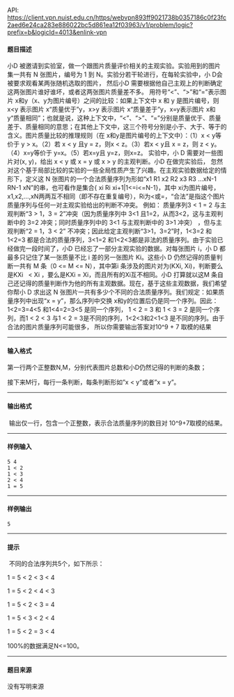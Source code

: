 API: https://client.vpn.nuist.edu.cn/https/webvpn893ff9021738b0357186c0f23fc2aed6e24ca283e886022bc5d861ea12f03963/v1/problem/logic?prefix=b&logicId=4013&enlink-vpn

#### 题目描述

小D 被邀请到实验室，做一个跟图片质量评价相关的主观实验。实验用到的图片集一共有 N 张图片，编号为 1 到 N。实验分若干轮进行，在每轮实验中，小 D会被要求观看某两张随机选取的图片， 然后小D 需要根据他自己主观上的判断确定这两张图片谁好谁坏，或者这两张图片质量差不多。 用符号“<”、“\>”和“\=”表示图片 x和y（x、y为图片编号）之间的比较：如果上下文中 x 和 y 是图片编号，则 x<y 表示图片 x“质量优于”y，x>y 表示图片 x“质量差于”y，x=y表示图片 x和 y“质量相同”；也就是说，这种上下文中，“<”、“\>”、“\=”分别是质量优于、质量差于、质量相同的意思；在其他上下文中，这三个符号分别是小于、大于、等于的含义。图片质量比较的推理规则（在 x和y是图片编号的上下文中）：（1）x < y等价于 y > x。（2）若 x < y 且y = z，则x < z。（3）若x < y且 x = z，则 z < y。（4）x=y等价于 y=x。（5）若x=y且 y=z，则x=z。 实验中，小 D 需要对一些图片对(x, y)，给出 x < y 或 x = y 或 x > y 的主观判断。小D 在做完实验后， 忽然对这个基于局部比较的实验的一些全局性质产生了兴趣。在主观实验数据给定的情形下，定义这 N 张图片的一个合法质量序列为形如“x1 R1 x2 R2 x3 R3 …xN-1 RN-1 xN”的串，也可看作是集合{ xi Ri xi+1|1<=i<=N-1}，其中 xi为图片编号，x1,x2,…,xN两两互不相同（即不存在重复编号），Ri为<或\=，“合法”是指这个图片质量序列与任何一对主观实验给出的判断不冲突。 例如： 质量序列3 < 1 = 2 与主观判断“3 > 1，3 = 2”冲突（因为质量序列中 3<1 且1=2，从而3<2，这与主观判断中的 3=2 冲突；同时质量序列中的 3<1 与主观判断中的 3>1 冲突） ，但与主观判断“2 = 1，3 < 2” 不冲突；因此给定主观判断“3>1，3=2”时，1<3=2 和1<2=3 都是合法的质量序列，3<1=2 和1<2<3都是非法的质量序列。由于实验已经做完一段时间了，小D 已经忘了一部分主观实验的数据。对每张图片 i，小 D 都最多只记住了某一张质量不比 i 差的另一张图片 Ki。这些小 D 仍然记得的质量判断一共有 M 条（0 <= M <= N），其中第i 条涉及的图片对为(KXi, Xi)，判断要么是KXi   < Xi ，要么是KXi = Xi，而且所有的Xi互不相同。小D 打算就以这M 条自己还记得的质量判断作为他的所有主观数据。现在，基于这些主观数据，我们希望你帮小 D 求出这 N 张图片一共有多少个不同的合法质量序列。我们规定：如果质量序列中出现“x = y”，那么序列中交换 x和y的位置后仍是同一个序列。因此： 1<2=3=4<5 和1<4=2=3<5 是同一个序列， 1 < 2 = 3 和 1 < 3 = 2 是同一个序列，而1 < 2 < 3 与1 < 2 = 3是不同的序列，1<2<3和2<1<3 是不同的序列。由于合法的图片质量序列可能很多， 所以你需要输出答案对10^9 + 7 取模的结果

---

#### 输入格式

第一行两个正整数N,M，分别代表图片总数和小D仍然记得的判断的条数；

接下来M行，每行一条判断，每条判断形如”x < y”或者”x = y”。 

---

#### 输出格式

 输出仅一行，包含一个正整数，表示合法质量序列的数目对 10^9+7取模的结果。

---

#### 样例输入
```
5 4 
1 < 2 
1 < 3 
2 < 4 
1 = 5 
```

---

#### 样例输出
```
5

```

---

#### 提示

 不同的合法序列共5个，如下所示： 

1 = 5 < 2 < 3 < 4 

1 = 5 < 2 < 4 < 3 

1 = 5 < 2 < 3 = 4 

1 = 5 < 3 < 2 < 4 

1 = 5 < 2 = 3 < 4 

100%的数据满足N<=100。  

---

#### 题目来源

没有写明来源